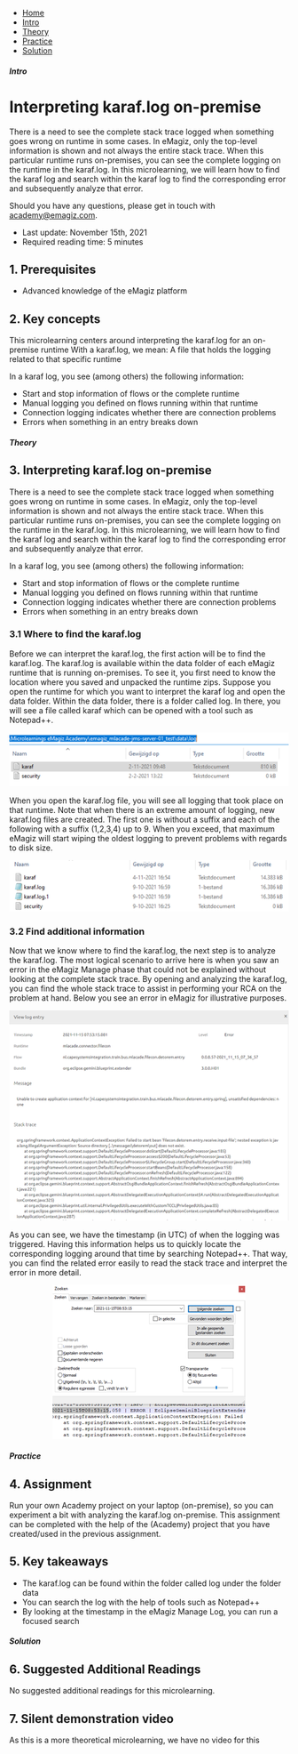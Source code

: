 <div class="ez-academy">
    <div class="ez-academy__body">
        <main class="micro-learning">
        <ul class="doc-nav">
            <li class="doc-nav__item"><a href="../../docs/microlearning/advanced-advanced-monitoring-index" class="doc-nav__link">Home</a></li>
            <li class="doc-nav__item"><a href="#intro" class="doc-nav__link">Intro</a></li>
            <li class="doc-nav__item"><a href="#theory" class="doc-nav__link">Theory</a></li>
            <li class="doc-nav__item"><a href="#practice" class="doc-nav__link">Practice</a></li>
            <li class="doc-nav__item"><a href="#solution" class="doc-nav__link">Solution</a></li>
        </ul>

<div class="doc">

##### Intro

# Interpreting karaf.log on-premise
 
There is a need to see the complete stack trace logged when something goes wrong on runtime in some cases. In eMagiz, only the top-level information is shown and not always the entire stack trace. When this particular runtime runs on-premises, you can see the complete logging on the runtime in the karaf.log. In this microlearning, we will learn how to find the karaf log and search within the karaf log to find the corresponding error and subsequently analyze that error. 

Should you have any questions, please get in touch with academy@emagiz.com.

- Last update: November 15th, 2021
- Required reading time: 5 minutes

## 1. Prerequisites
- Advanced knowledge of the eMagiz platform

## 2. Key concepts
This microlearning centers around interpreting the karaf.log for an on-premise runtime
With a karaf.log, we mean: A file that holds the logging related to that specific runtime

In a karaf log, you see (among others) the following information:

- Start and stop information of flows or the complete runtime
- Manual logging you defined on flows running within that runtime
- Connection logging indicates whether there are connection problems
- Errors when something in an entry breaks down

##### Theory
  
## 3. Interpreting karaf.log on-premise

There is a need to see the complete stack trace logged when something goes wrong on runtime in some cases. In eMagiz, only the top-level information is shown and not always the entire stack trace. When this particular runtime runs on-premises, you can see the complete logging on the runtime in the karaf.log. In this microlearning, we will learn how to find the karaf log and search within the karaf log to find the corresponding error and subsequently analyze that error. 

In a karaf log, you see (among others) the following information:

- Start and stop information of flows or the complete runtime
- Manual logging you defined on flows running within that runtime
- Connection logging indicates whether there are connection problems
- Errors when something in an entry breaks down

### 3.1 Where to find the karaf.log

Before we can interpret the karaf.log, the first action will be to find the karaf.log. The karaf.log is available within the data folder of each eMagiz runtime that is running on-premises. To see it, you first need to know the location where you saved and unpacked the runtime zips. Suppose you open the runtime for which you want to interpret the karaf log and open the data folder. Within the data folder, there is a folder called log. In there, you will see a file called karaf which can be opened with a tool such as Notepad++.

<p align="center"><img src="../../img/microlearning/advanced-advanced-monitoring-interpreting-karaf-log-on-premise--karaf-log-location.png"></p>

When you open the karaf.log file, you will see all logging that took place on that runtime. Note that when there is an extreme amount of logging, new karaf.log files are created. The first one is without a suffix and each of the following with a suffix (1,2,3,4) up to 9. When you exceed, that maximum eMagiz will start wiping the oldest logging to prevent problems with regards to disk size.

<p align="center"><img src="../../img/microlearning/advanced-advanced-monitoring-interpreting-karaf-log-on-premise--karaf-log-multiple-logs.png"></p>

### 3.2 Find additional information

Now that we know where to find the karaf.log, the next step is to analyze the karaf.log. The most logical scenario to arrive here is when you saw an error in the eMagiz Manage phase that could not be explained without looking at the complete stack trace. By opening and analyzing the karaf.log, you can find the whole stack trace to assist in performing your RCA on the problem at hand. Below you see an error in eMagiz for illustrative purposes.

<p align="center"><img src="../../img/microlearning/advanced-advanced-monitoring-interpreting-karaf-log-on-premise--error-in-the-log-manage.png"></p>

As you can see, we have the timestamp (in UTC) of when the logging was triggered. Having this information helps us to quickly locate the corresponding logging around that time by searching Notepad++. That way, you can find the related error easily to read the stack trace and interpret the error in more detail.

<p align="center"><img src="../../img/microlearning/advanced-advanced-monitoring-interpreting-karaf-log-on-premise--search-error-in-karaf-log.png"></p>

##### Practice

## 4. Assignment

Run your own Academy project on your laptop (on-premise), so you can experiment a bit with analyzing the karaf.log on-premise. This assignment can be completed with the help of the (Academy) project that you have created/used in the previous assignment.

## 5. Key takeaways

- The karaf.log can be found within the folder called log under the folder data
- You can search the log with the help of tools such as Notepad++
- By looking at the timestamp in the eMagiz Manage Log, you can run a focused search

##### Solution

## 6. Suggested Additional Readings

No suggested additional readings for this microlearning.

## 7. Silent demonstration video

As this is a more theoretical microlearning, we have no video for this

</div>
</main>
</div>
</div>